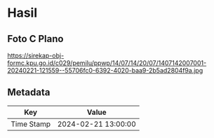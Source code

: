 # Hasil

## Foto C Plano

https://sirekap-obj-formc.kpu.go.id/c029/pemilu/ppwp/14/07/14/20/07/1407142007001-20240221-121559--55706fc0-6392-4020-baa9-2b5ad2804f9a.jpg


## Metadata

| Key        | Value               |
| ---------- | ------------------- |
| Time Stamp | 2024-02-21 13:00:00 |



